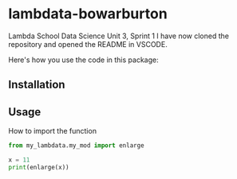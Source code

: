 # lambdata-bowarburton
Lambda School Data Science Unit 3, Sprint 1
I have now cloned the repository and opened the README in VSCODE.

Here's how you use the code in this package:
## Installation

## Usage

How to import the function

```py
from my_lambdata.my_mod import enlarge

x = 11
print(enlarge(x))
```